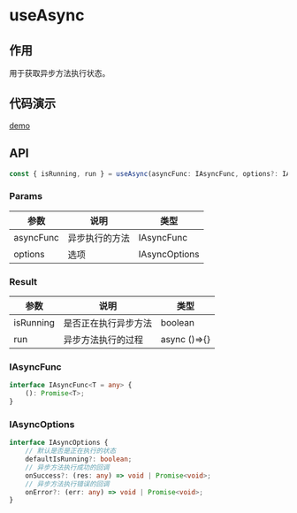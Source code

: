 # useAsync
## 作用
用于获取异步方法执行状态。
## 代码演示
[demo](./demo/index.tsx)
## API
```typescript
const { isRunning, run } = useAsync(asyncFunc: IAsyncFunc, options?: IAsyncOptions)
```

### Params
| 参数       | 说明                   | 类型          |
| --------- | ---------------------- | ------------ |
| asyncFunc | 异步执行的方法           | IAsyncFunc   |
| options   | 选项                   | IAsyncOptions |

### Result
| 参数      | 说明                   | 类型          |
| --------  | --------------------- | ------------ |
| isRunning | 是否正在执行异步方法     | boolean       |
| run       | 异步方法执行的过程       | async ()=>{} |

### IAsyncFunc
```typescript
interface IAsyncFunc<T = any> {
    (): Promise<T>;
}
```

### IAsyncOptions
```typescript
interface IAsyncOptions {
    // 默认是否是正在执行的状态
    defaultIsRunning?: boolean;
    // 异步方法执行成功的回调
    onSuccess?: (res: any) => void | Promise<void>;
    // 异步方法执行错误的回调
    onError?: (err: any) => void | Promise<void>;
}
```